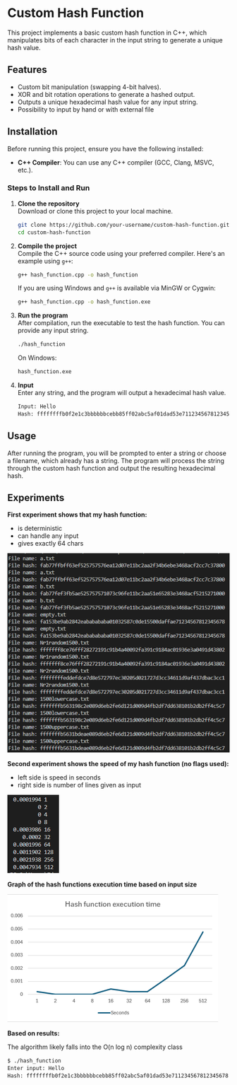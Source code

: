 # Custom Hash Function

This project implements a basic custom hash function in C++, which manipulates bits of each character in the input string to generate a unique hash value.

## Features

- Custom bit manipulation (swapping 4-bit halves).
- XOR and bit rotation operations to generate a hashed output.
- Outputs a unique hexadecimal hash value for any input string.
- Possibility to input by hand or with external file

## Installation

Before running this project, ensure you have the following installed:

- **C++ Compiler**: You can use any C++ compiler (GCC, Clang, MSVC, etc.).

### Steps to Install and Run

1. **Clone the repository**  
   Download or clone this project to your local machine.

    ```bash
    git clone https://github.com/your-username/custom-hash-function.git
    cd custom-hash-function
    ```

2. **Compile the project**  
   Compile the C++ source code using your preferred compiler. Here's an example using `g++`:

    ```bash
    g++ hash_function.cpp -o hash_function
    ```

    If you are using Windows and `g++` is available via MinGW or Cygwin:

    ```bash
    g++ hash_function.cpp -o hash_function.exe
    ```

3. **Run the program**  
   After compilation, run the executable to test the hash function. You can provide any input string.

    ```bash
    ./hash_function
    ```

    On Windows:

    ```bash
    hash_function.exe
    ```

4. **Input**  
   Enter any string, and the program will output a hexadecimal hash value.

    ```bash
    Input: Hello
    Hash: ffffffffb0f2e1c3bbbbbbcebb85ff02abc5af01dad53e711234567812345678
    ```


## Usage

After running the program, you will be prompted to enter a string or choose a filename, which already has a string. The program will process the string through the custom hash function and output the resulting hexadecimal hash.

## Experiments
<b>First experiment shows that my hash function: </b>
- is deterministic
- can handle any input
- gives exactly 64 chars

![e1](https://github.com/Edukasas/blockchain/blob/master/assets/e1.png) <br>

<b>Second experiment shows the speed of my hash function (no flags used):</b><br>
- left side is speed in seconds
- right side is number of lines given as input
  
![e2](https://github.com/Edukasas/blockchain/blob/master/assets/e2.png) <br>

<b> Graph of the hash functions execution time based on input size </b><br>

![graph](https://github.com/Edukasas/blockchain/blob/master/assets/graph.png) <br>

<b> Based on results: </b>

The algorithm likely falls into the O(n log n) complexity class

```bash
$ ./hash_function
Enter input: Hello
Hash: ffffffffb0f2e1c3bbbbbbcebb85ff02abc5af01dad53e711234567812345678
